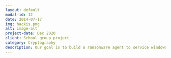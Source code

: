 ```yaml
---
layout: default
modal-id: 12
date: 2014-07-17
img: hackis.png
alt: image-alt
project-date: Dec 2020
client: School group project
category: Cryptography
description: Our goal is to build a ransomware agent to service windows platform which enable the user to select different cryptographic schemes through terminal to encrypt and decrypt folders using symmetric and asymmetric algorithms (XOR, AES, RC4, RSA, ECC). Project will be implemented in Java and test cases will be written in Junit.
---
```

